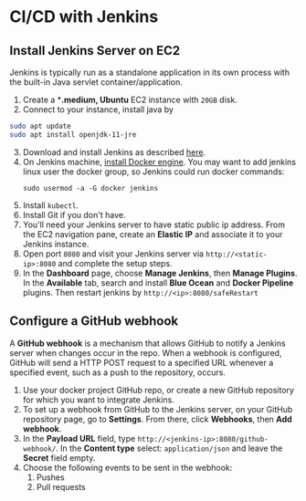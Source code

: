 # CI/CD with Jenkins

## Install Jenkins Server on EC2

Jenkins is typically run as a standalone application in its own process with the built-in Java servlet container/application.

1. Create a ***.medium, Ubuntu** EC2 instance with `20GB` disk.
2. Connect to your instance, install java by

```bash
sudo apt update
sudo apt install openjdk-11-jre
```

3. Download and install Jenkins as described [here](https://www.jenkins.io/doc/book/installing/linux/#debianubuntu).
4. On Jenkins machine, [install Docker engine](https://docs.docker.com/engine/install/ubuntu/). You may want to add jenkins linux user the docker group, so Jenkins could run docker commands:
   ```shell
   sudo usermod -a -G docker jenkins
   ```
5. Install `kubectl`. 
6. Install Git if you don't have.
6. You'll need your Jenkins server to have static public ip address. From the EC2 navigation pane, create an **Elastic IP** and associate it to your Jenkins instance.
7. Open port `8080` and visit your Jenkins server via `http://<static-ip>:8080` and complete the setup steps.
8. In the **Dashboard** page, choose **Manage Jenkins**, then **Manage Plugins**. In the **Available** tab, search and install **Blue Ocean** and **Docker Pipeline** plugins. Then restart jenkins by `http://<ip>:8080/safeRestart`

## Configure a GitHub webhook

A **GitHub webhook** is a mechanism that allows GitHub to notify a Jenkins server when changes occur in the repo. 
When a webhook is configured, GitHub will send a HTTP POST request to a specified URL whenever a specified event, such as a push to the repository, occurs.

1. Use your docker project GitHub repo, or create a new GitHub repository for which you want to integrate Jenkins.
2. To set up a webhook from GitHub to the Jenkins server, on your GitHub repository page, go to **Settings**. From there, click **Webhooks**, then **Add webhook**.
3. In the **Payload URL** field, type `http://<jenkins-ip>:8080/github-webhook/`. In the **Content type** select: `application/json` and leave the **Secret** field empty.
4. Choose the following events to be sent in the webhook:
    1. Pushes
    2. Pull requests
